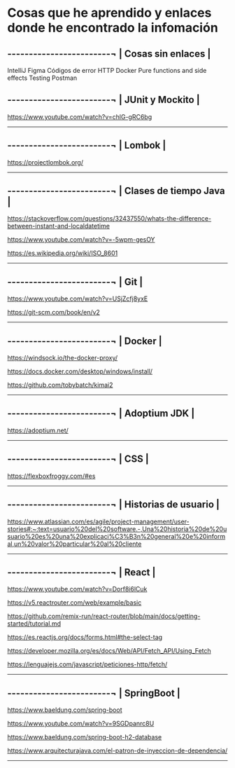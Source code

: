 # Cosas que he aprendido y enlaces donde he encontrado la infomación

------------------------¬
| Cosas sin enlaces     |
-------------------------
IntelliJ
Figma
Códigos de error HTTP
Docker
Pure functions and side effects
Testing
Postman

------------------------¬
| JUnit y Mockito       |
-------------------------
https://www.youtube.com/watch?v=chlG-gRC6bg
______________________________________________________________________________________________________________________________________

------------------------¬
| Lombok                |
-------------------------
https://projectlombok.org/
______________________________________________________________________________________________________________________________________

------------------------¬
| Clases de tiempo Java |
-------------------------
https://stackoverflow.com/questions/32437550/whats-the-difference-between-instant-and-localdatetime

https://www.youtube.com/watch?v=-5wpm-gesOY

https://es.wikipedia.org/wiki/ISO_8601
______________________________________________________________________________________________________________________________________

------------------------¬
| Git                   |
-------------------------
https://www.youtube.com/watch?v=USjZcfj8yxE

https://git-scm.com/book/en/v2
______________________________________________________________________________________________________________________________________

------------------------¬
| Docker                 |
-------------------------
https://windsock.io/the-docker-proxy/

https://docs.docker.com/desktop/windows/install/

https://github.com/tobybatch/kimai2
______________________________________________________________________________________________________________________________________

------------------------¬
| Adoptium JDK          |
-------------------------
https://adoptium.net/
______________________________________________________________________________________________________________________________________

------------------------¬
| CSS                   |
-------------------------
https://flexboxfroggy.com/#es
______________________________________________________________________________________________________________________________________

------------------------¬
| Historias de usuario  |
-------------------------
https://www.atlassian.com/es/agile/project-management/user-stories#:~:text=usuario%20del%20software.-,Una%20historia%20de%20usuario%20es%20una%20explicaci%C3%B3n%20general%20e%20informal,un%20valor%20particular%20al%20cliente
______________________________________________________________________________________________________________________________________

------------------------¬
| React                 |
-------------------------
https://www.youtube.com/watch?v=Dorf8i6lCuk

https://v5.reactrouter.com/web/example/basic

https://github.com/remix-run/react-router/blob/main/docs/getting-started/tutorial.md

https://es.reactjs.org/docs/forms.html#the-select-tag

https://developer.mozilla.org/es/docs/Web/API/Fetch_API/Using_Fetch

https://lenguajejs.com/javascript/peticiones-http/fetch/
______________________________________________________________________________________________________________________________________

------------------------¬
| SpringBoot            |
-------------------------
https://www.baeldung.com/spring-boot

https://www.youtube.com/watch?v=9SGDpanrc8U

https://www.baeldung.com/spring-boot-h2-database

https://www.arquitecturajava.com/el-patron-de-inyeccion-de-dependencia/
______________________________________________________________________________________________________________________________________
